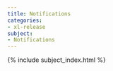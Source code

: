 ```yaml
---
title: Notifications
categories:
- xl-release
subject:
- Notifications
---
```


{% include subject_index.html %}
